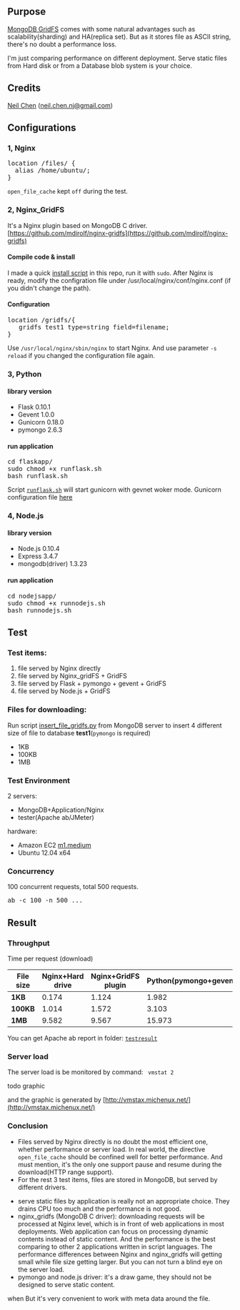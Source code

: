 ## Purpose
[MongoDB GridFS](http://docs.mongodb.org/manual/core/gridfs/) comes with some natural advantages such as scalability(sharding) and HA(replica set). But as it stores file as ASCII string, there's no doubt a performance loss.

I'm just comparing performance on different deployment. Serve static files from Hard disk or from a Database blob system is your choice.



## Credits
[Neil Chen](https://github.com/neilchencn) (neil.chen.nj@gmail.com) 

## Configurations

### 1, Nginx
<pre>
location /files/ {
  alias /home/ubuntu/;
} 
</pre>
``open_file_cache`` kept ``off`` during the test.

### 2, Nginx_GridFS
It's a Nginx plugin based on MongoDB C driver. [https://github.com/mdirolf/nginx-gridfs](https://github.com/mdirolf/nginx-gridfs)

#### Compile code & install
I made a quick [install script](/nginx_gridfs_install.sh) in this repo, run it with ``sudo``. After Nginx is ready, modify the configration file under /usr/local/nginx/conf/nginx.conf (if you didn't change the path). 

#### Configuration
<pre>
location /gridfs/{
   gridfs test1 type=string field=filename;
}
</pre>
Use ``/usr/local/nginx/sbin/nginx`` to start Nginx. And use parameter ``-s reload`` if you changed the configuration file again.

### 3, Python 
#### library version
 - Flask 0.10.1
 - Gevent 1.0.0
 - Gunicorn 0.18.0
 - pymongo 2.6.3
 
#### run application

<pre>
cd flaskapp/
sudo chmod +x runflask.sh
bash runflask.sh
</pre>
Script [``runflask.sh``](/flaskapp/runflask.sh) will start gunicorn with gevnet woker mode.
Gunicorn configuration file [here](/flask/gunicorncfg.py)


### 4, Node.js
#### library version
 - Node.js 0.10.4
 - Express 3.4.7
 - mongodb(driver) 1.3.23

#### run application

<pre>
cd nodejsapp/
sudo chmod +x runnodejs.sh
bash runnodejs.sh
</pre>


## Test

### Test items:
>
 1. file served by Nginx directly 
 2. file served by Nginx_gridFS + GridFS
 3. file served by Flask + pymongo + gevent + GridFS
 4. file served by Node.js + GridFS

### Files for downloading:
Run script [insert_file_gridfs.py](/insert_file_gridfs.py) from MongoDB server to insert 4 different size of file to database <strong>test1</strong>(``pymongo`` is required)
>
 - 1KB
 - 100KB
 - 1MB

### Test Environment
2 servers:
>
 - MongoDB+Application/Nginx 
 - tester(Apache ab/JMeter) 

hardware:
> 
 - Amazon EC2 [m1.medium](http://aws.amazon.com/ec2/instance-types/#selecting-instance-types)
 - Ubuntu 12.04 x64

### Concurrency
100 concurrent requests, total 500 requests.
<pre>
ab -c 100 -n 500 ...
</pre>

## Result
### Throughput
Time per request (download)

File size | Nginx+Hard drive | Nginx+GridFS plugin | Python(pymongo+gevent) | Node.js
--- | --- | --- | --- | ---
**1KB** | 0.174 | 1.124 | 1.982 | 1.679 
**100KB** | 1.014 | 1.572 | 3.103 | 3.708
**1MB** | 9.582 | 9.567 | 15.973 | 18.317

You can get Apache ab report in folder: [``testresult``](/testresult)


### Server load
The server load is be monitored by command:
<code>
vmstat 2
</code> 



todo graphic

and the graphic is generated by [http://vmstax.michenux.net/](http://vmstax.michenux.net/)

### Conclusion
 - Files served by Nginx directly is no doubt the most efficient one, whether performance or server load. In real world, the directive ``open_file_cache`` should be confined well for better performance. And must mention, it's the only one support pause and resume during the download(HTTP range support). 
 - For the rest 3 test items, files are stored in MongoDB, but served by different drivers. 

>
 - serve static files by application is really not an appropriate choice. They drains CPU too much and the performance is not good. 
 - nginx_gridfs (MongoDB C driver): downloading requests will be processed at Nginx level, which is in front of web applications in most deployments. Web application can focus on processing dynamic contents instead of static content. And the performance is the best comparing to other 2 applications written in script languages. The performance differences between Nginx and nginx_gridfs will getting small while file size getting larger. But you can not turn a blind eye on the server load.
 - pymongo and node.js driver: it's a draw game, they should not be designed to serve static content.
  



when 
But it's very convenient to work with meta data around the file. 
